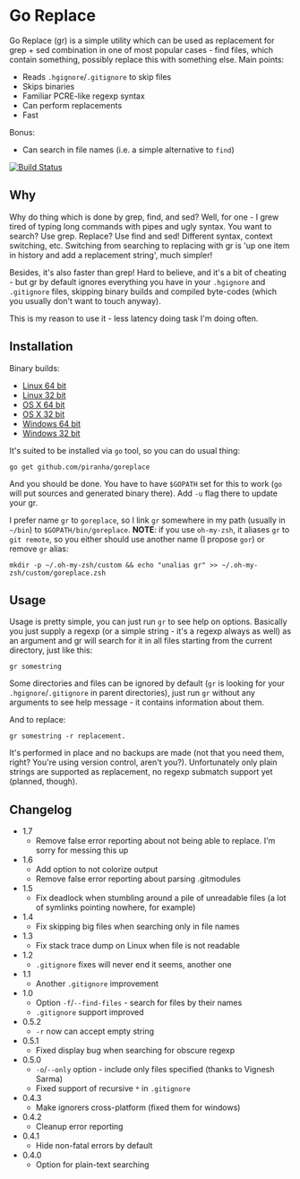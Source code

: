 # Go Replace

Go Replace (gr) is a simple utility which can be used as replacement for grep +
sed combination in one of most popular cases - find files, which contain
something, possibly replace this with something else. Main points:

 - Reads `.hgignore`/`.gitignore` to skip files
 - Skips binaries
 - Familiar PCRE-like regexp syntax
 - Can perform replacements
 - Fast

Bonus:

 - Can search in file names (i.e. a simple alternative to `find`)

[![Build Status](https://travis-ci.org/piranha/goreplace.png)](https://travis-ci.org/piranha/goreplace)

## Why

Why do thing which is done by grep, find, and sed? Well, for one - I grew tired
of typing long commands with pipes and ugly syntax. You want to search? Use
grep. Replace? Use find and sed! Different syntax, context switching,
etc. Switching from searching to replacing with gr is 'up one item in
history and add a replacement string', much simpler!

Besides, it's also faster than grep! Hard to believe, and it's a bit of cheating -
but gr by default ignores everything you have in your `.hgignore` and
`.gitignore` files, skipping binary builds and compiled byte-codes (which you
usually don't want to touch anyway).

This is my reason to use it - less latency doing task I'm doing often.

## Installation

Binary builds:

 - [Linux 64 bit](http://solovyov.net/files/gr-64-linux)
 - [Linux 32 bit](http://solovyov.net/files/gr-32-linux)
 - [OS X 64 bit](http://solovyov.net/files/gr-64-osx)
 - [OS X 32 bit](http://solovyov.net/files/gr-32-osx)
 - [Windows 64 bit](http://solovyov.net/files/gr-64-win.exe)
 - [Windows 32 bit](http://solovyov.net/files/gr-32-win.exe)

It's suited to be installed via `go` tool, so you can do usual thing:

    go get github.com/piranha/goreplace

And you should be done. You have to have `$GOPATH` set for this to work (`go`
will put sources and generated binary there). Add `-u` flag there to update your
gr.

I prefer name `gr` to `goreplace`, so I link `gr` somewhere in my path (usually
in `~/bin`) to `$GOPATH/bin/goreplace`. **NOTE**: if you use `oh-my-zsh`, it
aliases `gr` to `git remote`, so you either should use another name (I propose
`gor`) or remove `gr` alias:

```
mkdir -p ~/.oh-my-zsh/custom && echo "unalias gr" >> ~/.oh-my-zsh/custom/goreplace.zsh
```

## Usage

Usage is pretty simple, you can just run `gr` to see help on options. Basically
you just supply a regexp (or a simple string - it's a regexp always as well) as
an argument and gr will search for it in all files starting from the
current directory, just like this:

    gr somestring

Some directories and files can be ignored by default (`gr` is looking for your
`.hgignore`/`.gitignore` in parent directories), just run `gr` without any
arguments to see help message - it contains information about them.

And to replace:

    gr somestring -r replacement.

It's performed in place and no backups are made (not that you need them, right?
You're using version control, aren't you?). Unfortunately only plain strings are
supported as replacement, no regexp submatch support yet (planned, though).

## Changelog

 - 1.7
   - Remove false error reporting about not being able to replace. I'm sorry for
     messing this up
 - 1.6
   - Add option to not colorize output
   - Remove false error reporting about parsing .gitmodules
 - 1.5
   - Fix deadlock when stumbling around a pile of unreadable files (a lot of
     symlinks pointing nowhere, for example)
 - 1.4
   - Fix skipping big files when searching only in file names
 - 1.3
   - Fix stack trace dump on Linux when file is not readable
 - 1.2
   - `.gitignore` fixes will never end it seems, another one
 - 1.1
   - Another `.gitignore` improvement
 - 1.0
   - Option `-f`/`--find-files` - search for files by their names
   - `.gitignore` support improved
 - 0.5.2
   - `-r` now can accept empty string
 - 0.5.1
   - Fixed display bug when searching for obscure regexp
 - 0.5.0
   - `-o`/`--only` option  - include only files specified (thanks to Vignesh
     Sarma)
   - Fixed support of recursive `*` in `.gitignore`
 - 0.4.3
   - Make ignorers cross-platform (fixed them for windows)
 - 0.4.2
   - Cleanup error reporting
 - 0.4.1
   - Hide non-fatal errors by default
 - 0.4.0
   - Option for plain-text searching
